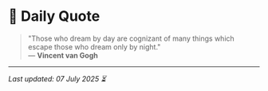 # 📜 Daily Quote

> "Those who dream by day are cognizant of many things which escape those who dream only by night."  
> — **Vincent van Gogh**

---

_Last updated: 07 July 2025 ⏳_
